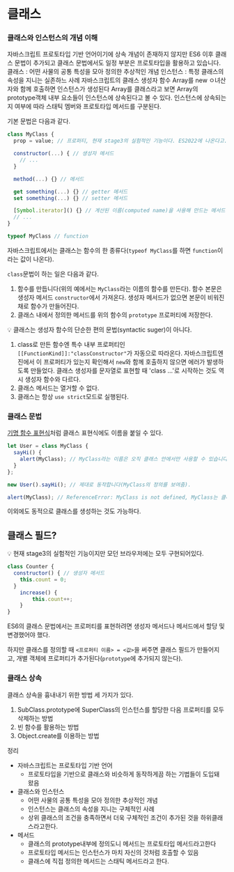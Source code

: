 # 클래스
### 클래스와 인스턴스의 개념 이해
자바스크립트 프로토타입 기반 언어이기에 상속 개념이 존재하지 않지만 ES6 이후 클래스 문법이 추가되고 클래스 문법에서도 일정 부분은 프로토타입을 활용하고 있습니다.
 클래스 : 어떤 사물의 공통 특성을 모아 정의한 추상적인 개념
 인스턴스 : 특정 클래스의 속성을 지니는 실존하느 사례
 자바스크립트의 클래스 
 생성자 함수 Array를 new ㅇ녀산자와 함께 호출하면 인스턴스가 생성된다
 Array를 클래스라고 보면 Array의 prototype객체 내부 요소들이 인스턴스에 상속된다고 볼 수 있다.
 인스턴스에 상속되는지 여부에 따라 스태틱 멤버와 프로토타입 메서드를 구분된다.


기본 문법은 다음과 같다.

```jsx
class MyClass {
  prop = value; // 프로퍼티, 현재 stage3의 실험적인 기능이다. ES2022에 나온다고.. ㅋㅋ

  constructor(...) { // 생성자 메서드
    // ...
  }

  method(...) {} // 메서드

  get something(...) {} // getter 메서드
  set something(...) {} // setter 메서드

  [Symbol.iterator]() {} // 계산된 이름(computed name)을 사용해 만드는 메서드 (심볼로 만듦, 문자열도 가능하다)
  // ...
}

typeof MyClass // function

```

자바스크립트에서는 클래스는 함수의 한 종류다(`typeof MyClass`를 하면 `function`이라는 값이 나온다).

`class`문법이 하는 일은 다음과 같다.

1.  함수를 만듭니다(위의 예에서는 `MyClass`라는 이름의 함수를 만든다). 함수 본문은 생성자 메서드 `constructor`에서 가져온다. 생성자 메서드가 없으면 본문이 비워진 채로 함수가 만들어진다.
2.  클래스 내에서 정의한 메서드를 위의 함수의 `prototype` 프로퍼티에 저장한다.

<aside> 💡 클래스는 생성자 함수의 단순한 편의 문법(syntactic suger)이 아니다.

1.  class로 만든 함수엔 특수 내부 프로퍼티인 `[[FunctionKind]]:"classConstructor"`가 자동으로 따라온다. 자바스크립트엔진에서 이 프로퍼티가 있는지 확인해서 `new`와 함께 호출하지 않으면 에러가 발생하도록 만들었다. 클래스 생성자를 문자열로 표현할 때 'class ...'로 시작하는 것도 역시 생성자 함수와 다르다.
2.  클래스 메서드는 열거할 수 없다.
3.  클래스는 항상 `use strict`모드로 실행된다.

</aside>

### 클래스 문법

[기명 함수 표현식](https://www.notion.so/JavaScript-Info-00440fbca7d74fefbe6a7cb897feeab2)처럼 클래스 표현식에도 이름을 붙일 수 있다.

```jsx
let User = class MyClass {
  sayHi() {
    alert(MyClass); // MyClass라는 이름은 오직 클래스 안에서만 사용할 수 있습니다.
  }
};

new User().sayHi(); // 제대로 동작합니다(MyClass의 정의를 보여줌).

alert(MyClass); // ReferenceError: MyClass is not defined, MyClass는 클래스 밖에서 사용할 수 없습니다.

```

이외에도 동적으로 클래스를 생성하는 것도 가능하다.

## 클래스 필드?

<aside> 💡 현재 stage3의 실험적인 기능이지만 모던 브라우저에는 모두 구현되어있다. 

</aside>

```jsx
class Counter {
  constructor() { // 생성자 메서드
    this.count = 0;
  }
	increase() {
		this.count++;
	}
}

```

ES6의 클래스 문법에서는 프로퍼티를 표현하려면 생성자 메서드나 메서드에서 할당 및 변경했어야 했다.

하지만 클래스를 정의할 때 `<프로퍼티 이름> = <값>`을 써주면 클래스 필드가 만들어지고, 개별 객체에 프로퍼티가 추가된다(`prototype`에 추가되지 않는다).

### 클래스 상속
클래스 상속을 흉내내기 위한 방법 세 가지가 있다.
1. SubClass.prototype에 SuperClass의 인스턴스를 할당한 다음 프로퍼티를 모두 삭제하는 방법
2. 빈 함수를 활용하는 방법
3. Object.create를 이용하는 방법


정리
- 자바스크립트는 프로토타입 기반 언어
	- 프로토타입을 기반으로 클래스와 비슷하게 동작하게끔 하는 기법들이 도입돼 왔음
- 클래스와 인스턴스
	- 어떤 사물의 공통 특성을 모아 정의한 추상적인 개념
	 - 인스턴스는 클래스의 속성을 지니는 구체적인 사례
	 - 상위 클래스의 조건을 충족하면서 더욱 구체적인 조건이 추가된 것을 하위클래스라고한다.   
- 메서드 
	- 클래스의 prototype내부에 정의도니 메서드는 프로토타입 메서드라고한다
	- 프로토타입 메서드는 인스턴스가 마치 자신의 것처럼 호출할 수 있음
	- 클래스에 직접 정의한 메서드는 스태틱 메서드라고 한다.
